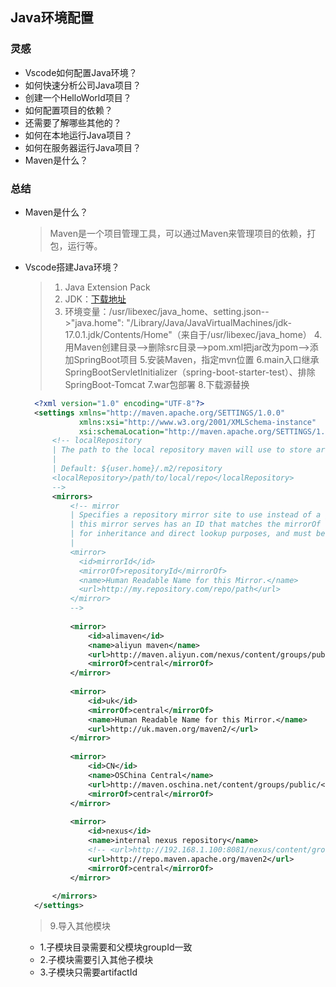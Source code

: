 ## Java环境配置
### 灵感
- Vscode如何配置Java环境？
- 如何快速分析公司Java项目？
- 创建一个HelloWorld项目？
- 如何配置项目的依赖？
- 还需要了解哪些其他的？
- 如何在本地运行Java项目？
- 如何在服务器运行Java项目？
- Maven是什么？

### 总结
- Maven是什么？
  > Maven是一个项目管理工具，可以通过Maven来管理项目的依赖，打包，运行等。

- Vscode搭建Java环境？
  > 1. Java Extension Pack
  > 2. JDK：[下载地址](https://www.oracle.com/java/technologies/downloads/#jdk21-mac)
  > 3. 环境变量：/usr/libexec/java_home、setting.json-->"java.home": "/Library/Java/JavaVirtualMachines/jdk-17.0.1.jdk/Contents/Home"（来自于/usr/libexec/java_home）
  > 4.用Maven创建目录-->删除src目录-->pom.xml把jar改为pom-->添加SpringBoot项目
  > 5.安装Maven，指定mvn位置
  > 6.main入口继承SpringBootServletInitializer（spring-boot-starter-test）、排除SpringBoot-Tomcat
  > 7.war包部署
  > 8.下载源替换
  ```xml
    <?xml version="1.0" encoding="UTF-8"?>
    <settings xmlns="http://maven.apache.org/SETTINGS/1.0.0"
              xmlns:xsi="http://www.w3.org/2001/XMLSchema-instance"
              xsi:schemaLocation="http://maven.apache.org/SETTINGS/1.0.0 http://maven.apache.org/xsd/settings-1.0.0.xsd">
        <!-- localRepository
        | The path to the local repository maven will use to store artifacts.
        |
        | Default: ${user.home}/.m2/repository
        <localRepository>/path/to/local/repo</localRepository>
        -->
        <mirrors>
            <!-- mirror
            | Specifies a repository mirror site to use instead of a given repository. The repository that
            | this mirror serves has an ID that matches the mirrorOf element of this mirror. IDs are used
            | for inheritance and direct lookup purposes, and must be unique across the set of mirrors.
            |
            <mirror>
              <id>mirrorId</id>
              <mirrorOf>repositoryId</mirrorOf>
              <name>Human Readable Name for this Mirror.</name>
              <url>http://my.repository.com/repo/path</url>
            </mirror>
            -->
    
            <mirror>
                <id>alimaven</id>
                <name>aliyun maven</name>
                <url>http://maven.aliyun.com/nexus/content/groups/public/</url>
                <mirrorOf>central</mirrorOf>
            </mirror>
    
            <mirror>
                <id>uk</id>
                <mirrorOf>central</mirrorOf>
                <name>Human Readable Name for this Mirror.</name>
                <url>http://uk.maven.org/maven2/</url>
            </mirror>
    
            <mirror>
                <id>CN</id>
                <name>OSChina Central</name>
                <url>http://maven.oschina.net/content/groups/public/</url>
                <mirrorOf>central</mirrorOf>
            </mirror>
    
            <mirror>
                <id>nexus</id>
                <name>internal nexus repository</name>
                <!-- <url>http://192.168.1.100:8081/nexus/content/groups/public/</url>-->
                <url>http://repo.maven.apache.org/maven2</url>
                <mirrorOf>central</mirrorOf>
            </mirror>
    
        </mirrors>
    </settings>

  ```
  > 9.导入其他模块
    - 1.子模块目录需要和父模块groupId一致
    - 2.子模块需要引入其他子模块
    - 3.子模块只需要artifactId
